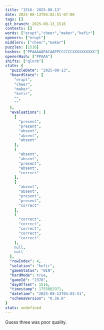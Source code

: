 ```yaml
---
title: "1516: 2025-08-13"
date: 2025-08-13T04:02:51-07:00
tags: []
git_branch: 2025-08-13_1516
contests: []
words: ["erupt","cheer","maker","kefir"]
openers: ["erupt"]
middlers: ["cheer","maker"]
puzzles: [1516]
hashes: ["PPAAAAAPACAAPPCCCCCCXXXXXXXXXX"]
openerHash: ["PPAAA"]
shifts: ["qlnrb"]
state: {
  "puzzleDate": "2025-08-13",
  "boardState": [
    "erupt",
    "cheer",
    "maker",
    "kefir",
    "",
    ""
  ],
  "evaluations": [
    [
      "present",
      "present",
      "absent",
      "absent",
      "absent"
    ],
    [
      "absent",
      "absent",
      "present",
      "absent",
      "correct"
    ],
    [
      "absent",
      "absent",
      "present",
      "present",
      "correct"
    ],
    [
      "correct",
      "correct",
      "correct",
      "correct",
      "correct"
    ],
    null,
    null
  ],
  "rowIndex": 4,
  "solution": "kefir",
  "gameStatus": "WIN",
  "hardMode": true,
  "gameId": "2378",
  "dayOffset": 1516,
  "timestamp": 1755082971,
  "datetime": "2025-08-13T04:02:51",
  "schemaVersion": "0.36.0"
}
stats: undefined
---
```

Guess three was poor quality.
<!-- more -->
